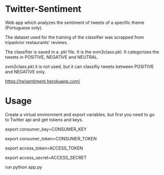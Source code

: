 # Twitter-Sentiment
Web app which analyzes the sentiment of tweets of a specific theme (Portuguese only).

The dataset used for the training of the classifier was scrapped from tripadvior restaurants' reviews.

The classifier is saved in a .pkl file. It is the svm3class.pkl. It categorizes the tweets in POSITIVE, NEGATIVE and NEUTRAL.

svm2class.pkl it is not used, but it can classifiy tweets between POSITIVE and NEGATIVE only.

https://twisentiment.herokuapp.com/

# Usage
Create a virtual environment and export variables, but first you need to go to Twitter api and get tokens and keys.

export consumer_key=CONSUMER_KEY

export consumer_token=CONSUMER_TOKEN

export access_token=ACCESS_TOKEN

export access_secret=ACCESS_SECRET

run python app.py
